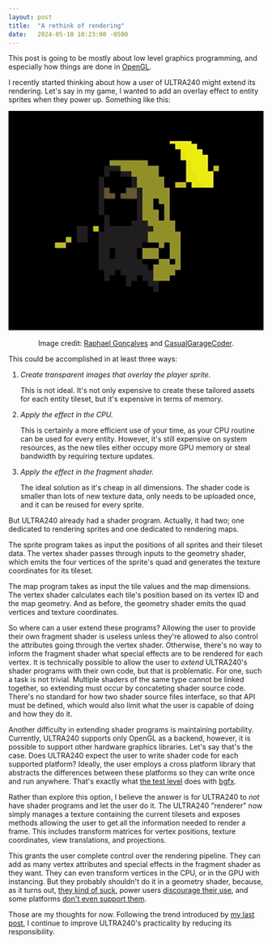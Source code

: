 ```yaml
---
layout: post
title:  "A rethink of rendering"
date:   2024-05-10 10:23:00 -0500
---
```


This post is going to be mostly about low level graphics programming, and 
especially how things are done in [OpenGL](https://opengl.org).

I recently started thinking about how a user of ULTRA240 might extend its
rendering. Let's say in my game, I wanted to add an overlay effect to entity
sprites when they power up. Something like this:

<p style="text-align:center">
    <img src="/static/grim.gif">
    <figcaption style="text-align:center">
        Image credit:
        <a href="https://rgsdev.itch.io">Raphael Gonçalves</a> and
        <a href="https://www.casualgaragecoder.com">CasualGarageCoder</a>.
    </figcaption>
</p>

This could be accomplished in at least three ways:

1. *Create transparent images that overlay the player sprite.*

   This is not ideal. It's not only expensive to create these tailored assets
   for each entity tileset, but it's expensive in terms of memory.
   
2. *Apply the effect in the CPU.*

    This is certainly a more efficient use of your time, as your CPU routine can
    be used for every entity. However, it's still expensive on system resources,
    as the new tiles either occupy more GPU memory or steal bandwidth by
    requiring texture updates.

3. *Apply the effect in the fragment shader.*

    The ideal solution as it's cheap in all dimensions. The shader code is
    smaller than lots of new texture data, only needs to be uploaded once, and
    it can be reused for every sprite.

But ULTRA240 already had a shader program. Actually, it had two; one dedicated
to rendering sprites and one dedicated to rendering maps.

The sprite program takes as input the positions of all sprites and their tileset
data. The vertex shader passes through inputs to the geometry shader, which
emits the four vertices of the sprite's quad and generates the texture
coordinates for its tileset.

The map program takes as input the tile values and the map dimensions. The
vertex shader calculates each tile's position based on its vertex ID and the
map geometry. And as before, the geometry shader emits the quad vertices and
texture coordinates.

So where can a user extend these programs? Allowing the user to provide their
own fragment shader is useless unless they're allowed to also control the
attributes going through the vertex shader. Otherwise, there's no way to inform
the fragment shader what special effects are to be rendered for each vertex.
It is technically possible to allow the user to *extend* ULTRA240's shader
programs with their own code, but that is problematic. For one, such a task is
not trivial. Multiple shaders of the same type cannot be linked together, so
extending must occur by concateting shader source code. There's no standard for
how two shader source files interface, so that API must be defined, which would
also limit what the user is capable of doing and how they do it.

Another difficulty in extending shader programs is maintaining portability.
Currently, ULTRA240 supports only OpenGL as a backend, however, it is possible
to support other hardware graphics libraries. Let's say that's the case. Does
ULTRA240 expect the user to write shader code for each supported platform?
Ideally, the user employs a cross platform library that abstracts the
differences between these platforms so they can write once and run anywhere.
That's exactly what [the test level][1] does with [bgfx][2].

Rather than explore this option, I believe the answer is for ULTRA240 to *not*
have shader programs and let the user do it. The ULTRA240 "renderer" now simply
manages a texture containing the current tilesets and exposes methods allowing
the user to get all the information needed to render a frame. This includes
transform matrices for vertex positions, texture coordinates, view translations,
and projections.

This grants the user complete control over the rendering pipeline. They can add
as many vertex attributes and special effects in the fragment shader as they
want. They can even transform vertices in the CPU, or in the GPU with
instancing. But they probably shouldn't do it in a geometry shader, because, as
it turns out, [they kind of suck][3], power users [discourage their use][4],
and some platforms [don't even support them][5].
 
Those are my thoughts for now. Following the trend introduced by
[my last post](/2023/11/20/less-is-more.html), I continue to improve ULTRA240's
practicality by reducing its responsibility.

[1]: https://github.com/3snowp7im/ultra240-example
[2]: https://github.com/bkaradzic/bgfx
[3]: http://www.joshbarczak.com/blog/?p=667
[4]: https://www.reddit.com/r/vulkan/comments/91q0qx/comment/e2zytwt
[5]: https://developer.apple.com/forums/thread/88325
